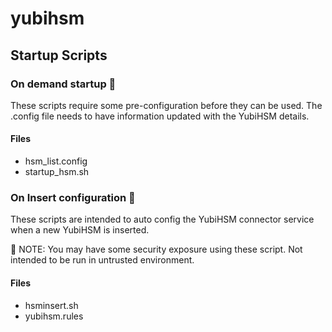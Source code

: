 # yubihsm

## Startup Scripts

### On demand startup :green_book:

These scripts require some pre-configuration before they can be used. The .config file needs to have
information updated with the YubiHSM details.

#### Files

- hsm_list.config
- startup_hsm.sh


### On Insert configuration :construction:

These scripts are intended to auto config the YubiHSM connector service when a new YubiHSM is inserted.

:rotating_light: NOTE: You may have some security exposure using these script. Not intended to be run in untrusted environment.

#### Files

- hsminsert.sh
- yubihsm.rules
